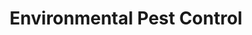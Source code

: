 ---
title: "Environmental Pest Control"
url: /purcellville/environmental-pest-control/
shop: Schädlingsbekämpfung
---
